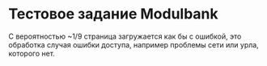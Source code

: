 # Тестовое задание Modulbank

С вероятностью ~1/9 страница загружается как бы с ошибкой, это обработка случая ошибки доступа, например проблемы сети
или урла, которого нет.